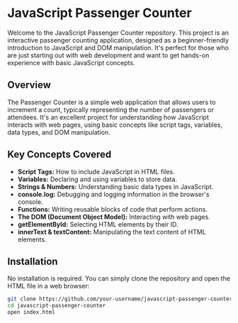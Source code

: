 # JavaScript Passenger Counter

Welcome to the JavaScript Passenger Counter repository. This project is an interactive passenger counting application, designed as a beginner-friendly introduction to JavaScript and DOM manipulation. It's perfect for those who are just starting out with web development and want to get hands-on experience with basic JavaScript concepts.

## Overview

The Passenger Counter is a simple web application that allows users to increment a count, typically representing the number of passengers or attendees. It's an excellent project for understanding how JavaScript interacts with web pages, using basic concepts like script tags, variables, data types, and DOM manipulation.

## Key Concepts Covered

- **Script Tags:** How to include JavaScript in HTML files.
- **Variables:** Declaring and using variables to store data.
- **Strings & Numbers:** Understanding basic data types in JavaScript.
- **console.log:** Debugging and logging information in the browser's console.
- **Functions:** Writing reusable blocks of code that perform actions.
- **The DOM (Document Object Model):** Interacting with web pages.
- **getElementById:** Selecting HTML elements by their ID.
- **innerText & textContent:** Manipulating the text content of HTML elements.

## Installation

No installation is required. You can simply clone the repository and open the HTML file in a web browser:

```bash
git clone https://github.com/your-username/javascript-passenger-counter.git
cd javascript-passenger-counter
open index.html
